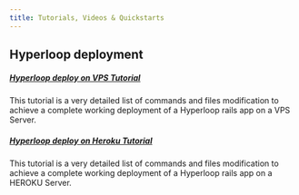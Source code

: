 ```yaml
---
title: Tutorials, Videos & Quickstarts
---
```


## <span class="bigfirstletter">H</span>yperloop deployment

##### <i class="flaticon-professor-teaching"></i> [<span class="bigfirstletter">H</span>yperloop deploy on VPS Tutorial](/tutorials/hyperloopdeploy/deployvps)

This tutorial is a very detailed list of commands and files modification to achieve a complete working deployment of a Hyperloop rails app on a VPS Server.

##### <i class="flaticon-professor-teaching"></i> [<span class="bigfirstletter">H</span>yperloop deploy on Heroku Tutorial](/tutorials/hyperloopdeploy/deployheroku)

This tutorial is a very detailed list of commands and files modification to achieve a complete working deployment of a Hyperloop rails app on a HEROKU Server.
